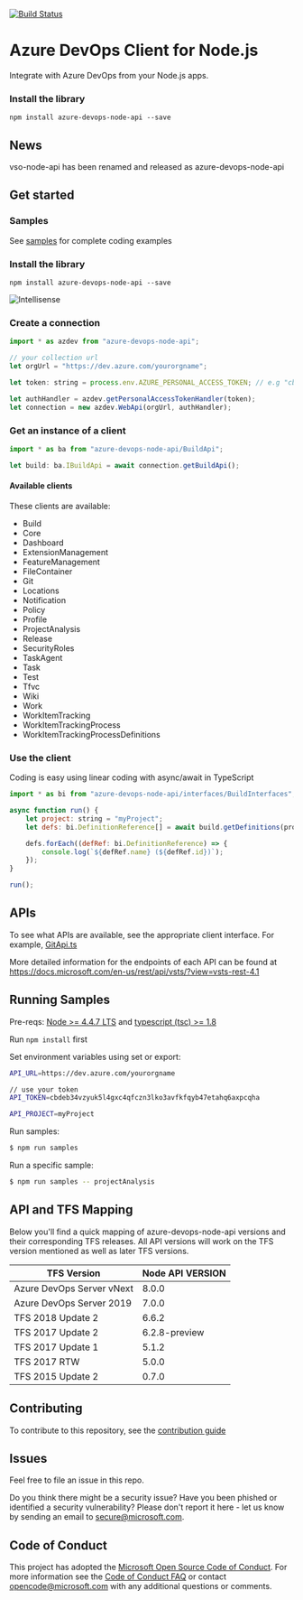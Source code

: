 [![Build Status](https://dev.azure.com/ms/azure-devops-node-api/_apis/build/status/Microsoft.azure-devops-node-api?branchName=master)](https://dev.azure.com/ms/azure-devops-node-api/_build/latest?definitionId=89&branchName=master)

# Azure DevOps Client for Node.js

Integrate with Azure DevOps from your Node.js apps.

### Install the library
```
npm install azure-devops-node-api --save
```

## News

vso-node-api has been renamed and released as azure-devops-node-api

## Get started

### Samples

See [samples](./samples) for complete coding examples

### Install the library
```
npm install azure-devops-node-api --save
```

![Intellisense](docs/intellisense.png)  

### Create a connection
```javascript
import * as azdev from "azure-devops-node-api";

// your collection url
let orgUrl = "https://dev.azure.com/yourorgname";

let token: string = process.env.AZURE_PERSONAL_ACCESS_TOKEN; // e.g "cbdeb34vzyuk5l4gxc4qfczn3lko3avfkfqyb47etahq6axpcqha"; 

let authHandler = azdev.getPersonalAccessTokenHandler(token); 
let connection = new azdev.WebApi(orgUrl, authHandler);    
```

### Get an instance of a client

```javascript
import * as ba from "azure-devops-node-api/BuildApi";

let build: ba.IBuildApi = await connection.getBuildApi();
```

#### Available clients

These clients are available:

* Build
* Core
* Dashboard
* ExtensionManagement
* FeatureManagement
* FileContainer
* Git
* Locations
* Notification
* Policy
* Profile
* ProjectAnalysis
* Release
* SecurityRoles
* TaskAgent
* Task
* Test
* Tfvc
* Wiki
* Work
* WorkItemTracking
* WorkItemTrackingProcess
* WorkItemTrackingProcessDefinitions

### Use the client
 
Coding is easy using linear coding with async/await in TypeScript

```javascript
import * as bi from "azure-devops-node-api/interfaces/BuildInterfaces";

async function run() {
    let project: string = "myProject";
    let defs: bi.DefinitionReference[] = await build.getDefinitions(project);

    defs.forEach((defRef: bi.DefinitionReference) => {
        console.log(`${defRef.name} (${defRef.id})`);
    });    
}

run();
```

## APIs

To see what APIs are available, see the appropriate client interface. For example, [GitApi.ts](https://github.com/Microsoft/azure-devops-node-api/blob/master/api/GitApi.ts)

More detailed information for the endpoints of each API can be found at https://docs.microsoft.com/en-us/rest/api/vsts/?view=vsts-rest-4.1

## Running Samples

Pre-reqs: [Node >= 4.4.7 LTS](https://nodejs.org) and [typescript (tsc) >= 1.8](https://www.npmjs.com/package/typescript)  

Run `npm install` first

Set environment variables using set or export:

```bash
API_URL=https://dev.azure.com/yourorgname

// use your token
API_TOKEN=cbdeb34vzyuk5l4gxc4qfczn3lko3avfkfqyb47etahq6axpcqha  

API_PROJECT=myProject  
```

Run samples:  

```bash
$ npm run samples
```

Run a specific sample:

```bash
$ npm run samples -- projectAnalysis
```

## API and TFS Mapping

Below you'll find a quick mapping of azure-devops-node-api versions and their corresponding TFS releases. All API versions will work on the TFS version mentioned as well as later TFS versions.

 |**TFS Version** | **Node API VERSION**|
 |-------------------|------------------|
 |Azure DevOps Server vNext | 8.0.0|
 |Azure DevOps Server 2019  | 7.0.0|
 |TFS 2018 Update 2  |  6.6.2|
 |TFS 2017 Update 2  |  6.2.8-preview|
 |TFS 2017 Update 1  |  5.1.2|
 |TFS 2017 RTW       |  5.0.0|
 |TFS 2015 Update 2  |  0.7.0|

## Contributing

To contribute to this repository, see the [contribution guide](./CONTRIBUTING.md)

## Issues

Feel free to file an issue in this repo.

Do you think there might be a security issue? Have you been phished or identified a security vulnerability? Please don't report it here - let us know by sending an email to secure@microsoft.com.

## Code of Conduct

This project has adopted the [Microsoft Open Source Code of Conduct](https://opensource.microsoft.com/codeofconduct/). For more information see the [Code of Conduct FAQ](https://opensource.microsoft.com/codeofconduct/faq/) or contact [opencode@microsoft.com](mailto:opencode@microsoft.com) with any additional questions or comments.
